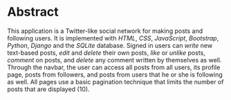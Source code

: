 # Abstract

This application is a Twitter-like social network for making posts and following users. It is implemented with _HTML_, _CSS_, _JavaScript_, _Bootstrap_, _Python_, _Django_ and the _SQLite_ database. Signed in users can _write_ new text-based posts, _edit_ and _delete_ their own posts, _like_ or _unlike_ posts,  _comment_ on posts,  and _delete_ any comment written by themselves as well. Through the navbar, the user can access all posts from all users, its profile page, posts from followers, and posts from users that he or she is following as well. All pages use a basic pagination technique that limits the number of posts that are displayed (10).
